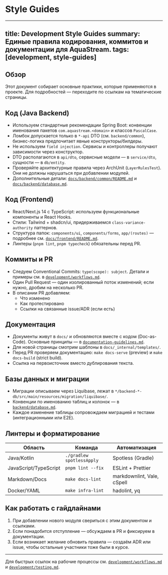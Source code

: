 # Style Guides

---
title: Development Style Guides
summary: Единые правила кодирования, коммитов и документации для AquaStream.
tags: [development, style-guides]
---

## Обзор

Этот документ собирает основные практики, которые применяются в проекте. Для подробностей — переходите по ссылкам на тематические страницы.

## Код (Java Backend)

- Используем стандартные рекомендации Spring Boot: конвенции именования пакетов `com.aquastream.<domain>` и классов `PascalCase`.
- Ломбок допускается только в `*-api` DTO (см. `backend/common`), бизнес-логика предпочитает явные конструкторы/билдеры.
- Не используем `field injection`. Сервисы и контроллеры получают зависимости через конструктор.
- DTO располагаются в `api/dto`, сервисные модели — в `service/dto`, сущности — в `db/entity`.
- Проверяйте архитектурные правила через ArchUnit (`LayerRulesTest`). Они не должны нарушаться при добавлении модулей.
- Дополнительные детали: [`docs/backend/common/README.md`](../backend/common/README.md) и [`docs/backend/database.md`](../backend/database.md).

## Код (Frontend)

- React/Next.js 14 с TypeScript: используем функциональные компоненты и React Hooks.
- Стили: Tailwind + shadcn/ui, придерживаемся `class-variance-authority` паттернов.
- Структура папок: `components/ui`, `components/forms`, `app/(routes)` — подробнее см. [`docs/frontend/README.md`](../frontend/README.md).
- Линтеры (`pnpm lint`, `pnpm typecheck`) обязательны перед PR.

## Коммиты и PR

- Следуем Conventional Commits: `type(scope): subject`. Детали и примеры см. в [`development/workflows.md`](../development/workflows.md#commit-messages-conventional-commits).
- Один Pull Request — один изолированный поток изменений; если нужно, дробим на несколько PR.
- В описании PR добавляем:
  - Что изменено
  - Как протестировано
  - Ссылки на связанные issue/ADR (если есть)

## Документация

- Документы живут в `docs/` и обновляются вместе с кодом (Doc-as-Code). Основные принципы — в [`documentation-guidelines.md`](../_internal/documentation-guidelines.md).
- Для новой страницы смотрим шаблоны в `docs/_internal/templates/`.
- Перед PR проверяем документацию: `make docs-serve` (preview) и `make docs-build` (strict build).
- Ссылка на первоисточник вместо дублирования текста.

## Базы данных и миграции

- Миграции описываем через Liquibase, лежат в `*/backend-*-db/src/main/resources/migration/liquibase/`.
- Конвенции по именованию таблиц и колонок — в [`backend/database.md`](../backend/database.md).
- Каждое изменение таблицы сопровождаем миграцией и тестами (интеграционными или E2E).

## Линтеры и форматирование

| Область | Команда | Автоматизация |
|---------|---------|----------------|
| Java/Kotlin | `./gradlew spotlessApply` | Spotless (Gradle) |
| JavaScript/TypeScript | `pnpm lint --fix` | ESLint + Prettier |
| Markdown/Docs | `make docs-lint` | markdownlint, Vale, cSpell |
| Docker/YAML | `make infra-lint` | hadolint, yq |

## Как работать с гайдлайнами

1. При добавлении нового модуля свериться с этим документом и ссылками.
2. Если понадобится отступление — обсуждаем в PR и фиксируем в документации.
3. Если возникает желание обновить правила — создаём ADR или issue, чтобы остальные участники тоже были в курсе.

---

Для быстрых ссылок на рабочие процессы см. [`development/workflows.md`](workflows.md) и [`development/testing.md`](testing.md).
